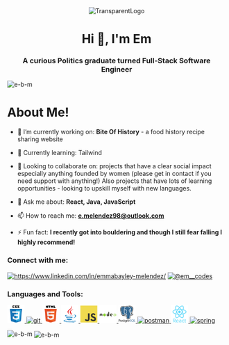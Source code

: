 <p align="center">
<img alt="TransparentLogo" src="https://user-images.githubusercontent.com/116574907/220334583-f453f994-8bfd-4506-a6b1-0e943e3c3a20.png" height="200" align="center"/>
</p>

<h1 align="center">Hi 👋, I'm Em </h1> 

<h3 align="center">A curious Politics graduate turned Full-Stack Software Engineer</h3>

<p align="left"> <img src="https://komarev.com/ghpvc/?username=e-b-m&label=Profile%20views&color=0e75b6&style=flat" alt="e-b-m" /> </p>

<h1>About Me!</h1>

- 🔭 I’m currently working on: **Bite Of History** - a food history recipe sharing website 

- 🌱 Currently learning: Tailwind 

- 👯 Looking to collaborate on: projects that have a clear social impact especially anything founded by women (please get in contact if you need support with anything!) Also projects that have lots of learning opportunities - looking to upskill myself with new languages. 

- 💬 Ask me about: **React, Java, JavaScript**

- 📫 How to reach me: **e.melendez98@outlook.com**

- ⚡ Fun fact: **I recently got into bouldering and though I still fear falling I highly recommend!**

<h3 align="left">Connect with me:</h3>
<p align="left">
<a href="https://www.linkedin.com/in/emmabayley-melendez/" target="blank"><img align="center" src="https://raw.githubusercontent.com/rahuldkjain/github-profile-readme-generator/master/src/images/icons/Social/linked-in-alt.svg" alt="https://www.linkedin.com/in/emmabayley-melendez/" height="30" width="40" /></a>
<a href="https://instagram.com/em__codes" target="blank"><img align="center" src="https://raw.githubusercontent.com/rahuldkjain/github-profile-readme-generator/master/src/images/icons/Social/instagram.svg" alt="@em__codes" height="30" width="40" /></a>
</p>

<h3 align="left">Languages and Tools:</h3>
<p align="left"> <a href="https://www.w3schools.com/css/" target="_blank" rel="noreferrer"> <img src="https://raw.githubusercontent.com/devicons/devicon/master/icons/css3/css3-original-wordmark.svg" alt="css3" width="40" height="40"/> </a> <a href="https://git-scm.com/" target="_blank" rel="noreferrer"> <img src="https://www.vectorlogo.zone/logos/git-scm/git-scm-icon.svg" alt="git" width="40" height="40"/> </a> <a href="https://www.w3.org/html/" target="_blank" rel="noreferrer"> <img src="https://raw.githubusercontent.com/devicons/devicon/master/icons/html5/html5-original-wordmark.svg" alt="html5" width="40" height="40"/> </a> <a href="https://www.java.com" target="_blank" rel="noreferrer"> <img src="https://raw.githubusercontent.com/devicons/devicon/master/icons/java/java-original.svg" alt="java" width="40" height="40"/> </a> <a href="https://developer.mozilla.org/en-US/docs/Web/JavaScript" target="_blank" rel="noreferrer"> <img src="https://raw.githubusercontent.com/devicons/devicon/master/icons/javascript/javascript-original.svg" alt="javascript" width="40" height="40"/> </a> <a href="https://nodejs.org" target="_blank" rel="noreferrer"> <img src="https://raw.githubusercontent.com/devicons/devicon/master/icons/nodejs/nodejs-original-wordmark.svg" alt="nodejs" width="40" height="40"/> </a> <a href="https://www.postgresql.org" target="_blank" rel="noreferrer"> <img src="https://raw.githubusercontent.com/devicons/devicon/master/icons/postgresql/postgresql-original-wordmark.svg" alt="postgresql" width="40" height="40"/> </a> <a href="https://postman.com" target="_blank" rel="noreferrer"> <img src="https://www.vectorlogo.zone/logos/getpostman/getpostman-icon.svg" alt="postman" width="40" height="40"/> </a> <a href="https://reactjs.org/" target="_blank" rel="noreferrer"> <img src="https://raw.githubusercontent.com/devicons/devicon/master/icons/react/react-original-wordmark.svg" alt="react" width="40" height="40"/> </a> <a href="https://spring.io/" target="_blank" rel="noreferrer"> <img src="https://www.vectorlogo.zone/logos/springio/springio-icon.svg" alt="spring" width="40" height="40"/> </a> </p>

<p><img align="left" src="https://github-readme-stats.vercel.app/api/top-langs?username=e-b-m&show_icons=true&locale=en&layout=compact" alt="e-b-m" /></p>

<p>&nbsp;<img align="center" src="https://github-readme-stats.vercel.app/api?username=e-b-m&show_icons=true&locale=en" alt="e-b-m" /></p>
